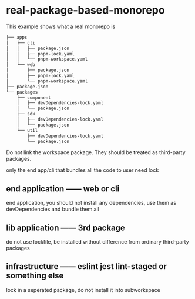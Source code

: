 # real-package-based-monorepo

This example shows what a real monorepo is

```txt
├── apps
│   ├── cli
│   │   ├── package.json
│   │   ├── pnpm-lock.yaml
│   │   └── pnpm-workspace.yaml
│   └── web
│       ├── package.json
│       ├── pnpm-lock.yaml
│       └── pnpm-workspace.yaml
├── package.json
└── packages
    ├── component
    │   ├── devDependencies-lock.yaml
    │   └── package.json
    ├── sdk
    │   ├── devDependencies-lock.yaml
    │   └── package.json
    └── util
        ├── devDependencies-lock.yaml
        └── package.json
```

Do not link the workspace package. They should be treated as third-party packages.

only the end app/cli that bundles all the code to user need lock

## end application —— web or cli 

 end application, you should not install any dependencies, use them as devDependencies and bundle them all


## lib application —— 3rd package

do not use lockfile, be installed without difference from ordinary third-party packages


## infrastructure —— eslint jest lint-staged or something else

lock in a seperated package, do not install it into subworkspace